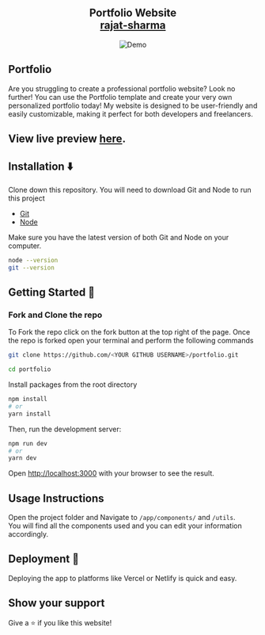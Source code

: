 <h2 align="center">
  Portfolio Website<br/>
  <a href="https://rajatsharma-portfolio.vercel.app/" target="_blank">rajat-sharma</a>
</h2>
<div align="center">
  <img alt="Demo" src="portfolio-ss.png" />
</div>

## Portfolio

Are you struggling to create a professional portfolio website? Look no further! You can use the Portfolio template and create your very own personalized portfolio today! My website is designed to be user-friendly and easily customizable, making it perfect for both developers and freelancers.

## View live preview [here](https://rajatsharma-portfolio.vercel.app/).


## Installation :arrow_down:

Clone down this repository. You will need to download Git and Node to run this project

- [Git](https://git-scm.com/downloads)
- [Node](https://nodejs.org/en/download/)

Make sure you have the latest version of both Git and Node on your computer.

```bash
node --version
git --version
```
## Getting Started :dart:

### Fork and Clone the repo

To Fork the repo click on the fork button at the top right of the page. Once the repo is forked open your terminal and perform the following commands

```bash
git clone https://github.com/<YOUR GITHUB USERNAME>/portfolio.git

cd portfolio
```

Install packages from the root directory

```bash
npm install
# or
yarn install
```

Then, run the development server:

```bash
npm run dev
# or
yarn dev
```

Open [http://localhost:3000](http://localhost:3000) with your browser to see the result.


## Usage Instructions

Open the project folder and Navigate to `/app/components/` and `/utils`. <br/>
You will find all the components used and you can edit your information accordingly.

## Deployment :rocket:

Deploying the app to platforms like Vercel or Netlify is quick and easy.

## Show your support

Give a ⭐ if you like this website!

